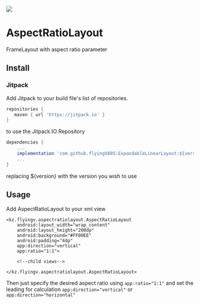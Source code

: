 [![](https://jitpack.io/v/flyingV805/AspectRatioLayout.svg)](https://jitpack.io/#flyingV805/AspectRatioLayout)

# AspectRatioLayout
FrameLayout with aspect ratio parameter


## Install

### Jitpack

Add Jitpack to your build file's list of repositories.

```groovy
repositories {
   maven { url 'https://jitpack.io' }
}
```

to use the Jitpack.IO Repository

```groovy
dependencies {
    ...
    implementation 'com.github.flyingV805:ExpandableLinearLayout:${version}'
    ...
}
```
replacing ${version} with the version you wish to use

## Usage

Add AspectRatioLayout to your xml view

    <kz.flyingv.aspectratiolayout.AspectRatioLayout
        android:layout_width="wrap_content"
        android:layout_height="200dp"
        android:background="#FF00EE"
        android:padding="4dp"
        app:direction="vertical"
        app:ratio="1:1">
        
        <!--child views-->
        
    </kz.flyingv.aspectratiolayout.AspectRatioLayout>
    
Then just specify the desired aspect ratio using `app:ratio="1:1"` and set the leading for calculation `app:direction="vertical"` or `app:direction="horizontal"`    
